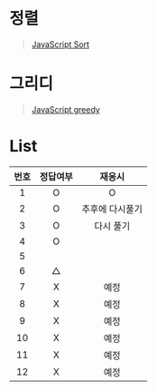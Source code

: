 # 정렬
> [JavaScript Sort](../../../theory/sort.md)

# 그리디
> [JavaScript greedy](../../../theory/greedy.md)

# List
|번호|정답여부|재응시|
|:---:|:---:|:---:|
|1|O|O|
|2|O|추후에 다시풀기|
|3|O|다시 풀기|
|4|O||
|5|||
|6|△||
|7|X|예정|
|8|X|예정|
|9|X|예정|
|10|X|예정|
|11|X|예정|
|12|X|예정|
